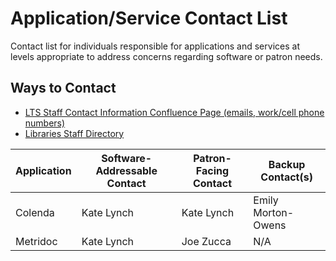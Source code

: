 # Application/Service Contact List
Contact list for individuals responsible for applications and services at levels appropriate to address concerns regarding software or patron needs.

## Ways to Contact

* [LTS Staff Contact Information Confluence Page (emails, work/cell phone numbers)](https://project.library.upenn.edu/confluence/display/itadd/Staff+Contact+Information)
* [Libraries Staff Directory](http://dla.library.upenn.edu/dla/staff/index.html)

Application | Software-Addressable Contact | Patron-Facing Contact | Backup Contact(s)
--- | --- | --- | --- |
Colenda | Kate Lynch | Kate Lynch | Emily Morton-Owens
Metridoc | Kate Lynch | Joe Zucca | N/A

